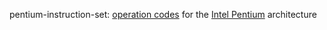 pentium-instruction-set: [operation codes](https://wikipedia.org/wiki/Opcode) for the [Intel Pentium](https://wikipedia.org/wiki/Pentium) architecture  
